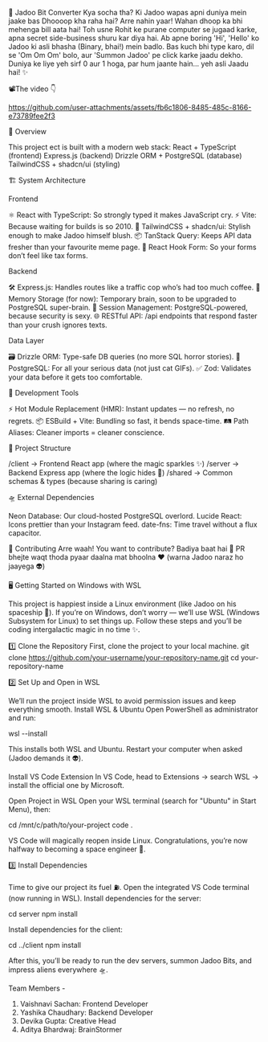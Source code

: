 🌌 Jadoo Bit Converter
Kya socha tha? Ki Jadoo wapas apni duniya mein jaake bas Dhoooop kha raha hai? Arre nahin yaar! Wahan dhoop ka bhi mehenga bill aata hai! Toh usne Rohit ke purane computer se jugaad karke, apna secret side-business shuru kar diya hai.
Ab apne boring 'Hi', 'Hello' ko Jadoo ki asli bhasha (Binary, bhai!) mein badlo. Bas kuch bhi type karo, dil se 'Om Om Om' bolo, aur 'Summon Jadoo' pe click karke jaadu dekho.
Duniya ke liye yeh sirf 0 aur 1 hoga, par hum jaante hain... yeh asli Jaadu hai! ✨

📽️The video 👇

https://github.com/user-attachments/assets/fb6c1806-8485-485c-8166-e73789fee2f3

🚀 Overview

This project ect is built with a modern web stack:
React + TypeScript (frontend)
Express.js (backend)
Drizzle ORM + PostgreSQL (database)
TailwindCSS + shadcn/ui (styling)

🏗️ System Architecture

Frontend

⚛️ React with TypeScript: So strongly typed it makes JavaScript cry.
⚡ Vite: Because waiting for builds is so 2010.
🎨 TailwindCSS + shadcn/ui: Stylish enough to make Jadoo himself blush.
📦 TanStack Query: Keeps API data fresher than your favourite meme page.
📝 React Hook Form: So your forms don’t feel like tax forms.

Backend

🛠️ Express.js: Handles routes like a traffic cop who’s had too much coffee.
🧠 Memory Storage (for now): Temporary brain, soon to be upgraded to PostgreSQL super-brain.
🔐 Session Management: PostgreSQL-powered, because security is sexy.
🌐 RESTful API: /api endpoints that respond faster than your crush ignores texts.

Data Layer

🗃️ Drizzle ORM: Type-safe DB queries (no more SQL horror stories).
🐘 PostgreSQL: For all your serious data (not just cat GIFs).
✅ Zod: Validates your data before it gets too comfortable.

🔧 Development Tools

⚡ Hot Module Replacement (HMR): Instant updates — no refresh, no regrets.
📦 ESBuild + Vite: Bundling so fast, it bends space-time.
🛤️ Path Aliases: Cleaner imports = cleaner conscience.

📂 Project Structure

/client → Frontend React app (where the magic sparkles ✨)
/server → Backend Express app (where the logic hides 🧙)
/shared → Common schemas & types (because sharing is caring)

🛸 External Dependencies

Neon Database: Our cloud-hosted PostgreSQL overlord.
Lucide React: Icons prettier than your Instagram feed.
date-fns: Time travel without a flux capacitor.

🤝 Contributing
Arre waah! You want to contribute? Badiya baat hai 👏
PR bhejte waqt thoda pyaar daalna mat bhoolna ❤️ (warna Jadoo naraz ho jaayega 👽)

🖥️ Getting Started on Windows with WSL

This project is happiest inside a Linux environment (like Jadoo on his spaceship 🌌). If you’re on Windows, don’t worry — we’ll use WSL (Windows Subsystem for Linux) to set things up. Follow these steps and you’ll be coding intergalactic magic in no time ✨.

1️⃣ Clone the Repository
First, clone the project to your local machine.
git clone https://github.com/your-username/your-repository-name.git
cd your-repository-name

2️⃣ Set Up and Open in WSL

We’ll run the project inside WSL to avoid permission issues and keep everything smooth.
Install WSL & Ubuntu
Open PowerShell as administrator and run:

wsl --install

This installs both WSL and Ubuntu. Restart your computer when asked (Jadoo demands it 👽).

Install VS Code Extension
In VS Code, head to Extensions → search WSL → install the official one by Microsoft.

Open Project in WSL
Open your WSL terminal (search for "Ubuntu" in Start Menu), then:

cd /mnt/c/path/to/your-project
code .

VS Code will magically reopen inside Linux. Congratulations, you’re now halfway to becoming a space engineer 🚀.

3️⃣ Install Dependencies

Time to give our project its fuel ⛽.
Open the integrated VS Code terminal (now running in WSL).
Install dependencies for the server:

cd server
npm install


Install dependencies for the client:

cd ../client
npm install


After this, you’ll be ready to run the dev servers, summon Jadoo Bits, and impress aliens everywhere 🛸.

Team Members - 
1) Vaishnavi Sachan: Frontend Developer
2) Yashika Chaudhary: Backend Developer
3) Devika Gupta: Creative Head
4) Aditya Bhardwaj: BrainStormer
